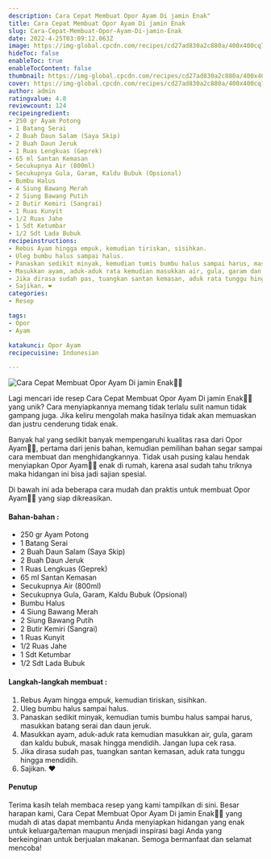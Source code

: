 ```yaml
---
description: Cara Cepat Membuat Opor Ayam Di jamin Enak"
title: Cara Cepat Membuat Opor Ayam Di jamin Enak
slug: Cara-Cepat-Membuat-Opor-Ayam-Di-jamin-Enak
date: 2022-4-25T03:09:12.063Z
image: https://img-global.cpcdn.com/recipes/cd27ad830a2c880a/400x400cq70/photo.jpg
hideToc: false
enableToc: true
enableTocContent: false
thumbnail: https://img-global.cpcdn.com/recipes/cd27ad830a2c880a/400x400cq70/photo.jpg
cover: https://img-global.cpcdn.com/recipes/cd27ad830a2c880a/400x400cq70/photo.jpg
author: admin
ratingvalue: 4.8
reviewcount: 124
recipeingredient:
- 250 gr Ayam Potong
- 1 Batang Serai
- 2 Buah Daun Salam (Saya Skip)
- 2 Buah Daun Jeruk
- 1 Ruas Lengkuas (Geprek)
- 65 ml Santan Kemasan
- Secukupnya Air (800ml)
- Secukupnya Gula, Garam, Kaldu Bubuk (Opsional)
- Bumbu Halus
- 4 Siung Bawang Merah
- 2 Siung Bawang Putih
- 2 Butir Kemiri (Sangrai)
- 1 Ruas Kunyit
- 1/2 Ruas Jahe
- 1 Sdt Ketumbar
- 1/2 Sdt Lada Bubuk
recipeinstructions:
- Rebus Ayam hingga empuk, kemudian tiriskan, sisihkan.
- Uleg bumbu halus sampai halus.
- Panaskan sedikit minyak, kemudian tumis bumbu halus sampai harus, masukkan batang serai dan daun jeruk.
- Masukkan ayam, aduk-aduk rata kemudian masukkan air, gula, garam dan kaldu bubuk, masak hingga mendidih. Jangan lupa cek rasa.
- Jika dirasa sudah pas, tuangkan santan kemasan, aduk rata tunggu hingga mendidih.
- Sajikan. ❤️
categories:
- Resep

tags:
- Opor
- Ayam

katakunci: Opor Ayam
recipecuisine: Indonesian

---
```


![Cara Cepat Membuat Opor Ayam Di jamin Enak👩‍🍳](https://img-global.cpcdn.com/recipes/cd27ad830a2c880a/400x400cq70/photo.jpg)

Lagi mencari ide resep Cara Cepat Membuat Opor Ayam Di jamin Enak👩‍🍳 yang unik? Cara menyiapkannya memang tidak terlalu sulit namun tidak gampang juga. Jika keliru mengolah maka hasilnya tidak akan memuaskan dan justru cenderung tidak enak.

Banyak hal yang sedikit banyak mempengaruhi kualitas rasa dari Opor Ayam👩‍🍳, pertama dari jenis bahan, kemudian pemilihan bahan segar sampai cara membuat dan menghidangkannya. Tidak usah pusing kalau hendak menyiapkan Opor Ayam👩‍🍳 enak di rumah, karena asal sudah tahu triknya maka hidangan ini bisa jadi sajian spesial.

Di bawah ini ada beberapa cara mudah dan praktis untuk membuat Opor Ayam👩‍🍳 yang siap dikreasikan.

<!--inarticleads1-->

#### Bahan-bahan :

- 250 gr Ayam Potong
- 1 Batang Serai
- 2 Buah Daun Salam (Saya Skip)
- 2 Buah Daun Jeruk
- 1 Ruas Lengkuas (Geprek)
- 65 ml Santan Kemasan
- Secukupnya Air (800ml)
- Secukupnya Gula, Garam, Kaldu Bubuk (Opsional)
- Bumbu Halus
- 4 Siung Bawang Merah
- 2 Siung Bawang Putih
- 2 Butir Kemiri (Sangrai)
- 1 Ruas Kunyit
- 1/2 Ruas Jahe
- 1 Sdt Ketumbar
- 1/2 Sdt Lada Bubuk

<!--inarticleads2-->

#### Langkah-langkah membuat :

1. Rebus Ayam hingga empuk, kemudian tiriskan, sisihkan.
1. Uleg bumbu halus sampai halus.
1. Panaskan sedikit minyak, kemudian tumis bumbu halus sampai harus, masukkan batang serai dan daun jeruk.
1. Masukkan ayam, aduk-aduk rata kemudian masukkan air, gula, garam dan kaldu bubuk, masak hingga mendidih. Jangan lupa cek rasa.
1. Jika dirasa sudah pas, tuangkan santan kemasan, aduk rata tunggu hingga mendidih.
1. Sajikan. ❤️

#### Penutup

Terima kasih telah membaca resep yang kami tampilkan di sini. Besar harapan kami, Cara Cepat Membuat Opor Ayam Di jamin Enak👩‍🍳 yang mudah di atas dapat membantu Anda menyiapkan hidangan yang enak untuk keluarga/teman maupun menjadi inspirasi bagi Anda yang berkeinginan untuk berjualan makanan. Semoga bermanfaat dan selamat mencoba!
